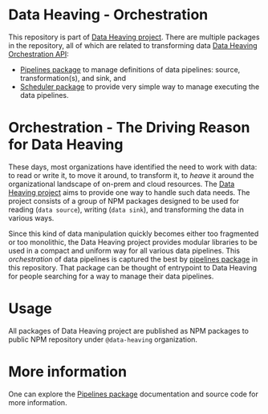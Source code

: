 # Data Heaving - Orchestration
This repository is part of [Data Heaving project](https://github.com/DataHeaving).
There are multiple packages in the repository, all of which are related to transforming data [Data Heaving Orchestration API](https://github.com/DataHeaving/orchestration/pipelines):
- [Pipelines package](pipelines) to manage definitions of data pipelines: source, transformation(s), and sink, and
- [Scheduler package](scheduler) to provide very simple way to manage executing the data pipelines.

# Orchestration - The Driving Reason for Data Heaving
These days, most organizations have identified the need to work with data: to read or write it, to move it around, to transform it, to _heave_ it around the organizational landscape of on-prem and cloud resources.
The [Data Heaving project](https://github.com/DataHeaving) aims to provide one way to handle such data needs.
The project consists of a group of NPM packages designed to be used for reading (`data source`), writing (`data sink`), and transforming the data in various ways.

Since this kind of data manipulation quickly becomes either too fragmented or too monolithic, the Data Heaving project provides modular libraries to be used in a compact and uniform way for all various data pipelines.
This _orchestration_ of data pipelines is captured the best by [pipelines package](pipelines) in this repository.
That package can be thought of entrypoint to Data Heaving for people searching for a way to manage their data pipelines.

# Usage
All packages of Data Heaving project are published as NPM packages to public NPM repository under `@data-heaving` organization.

# More information
One can explore the [Pipelines package](pipelines) documentation and source code for more information.
